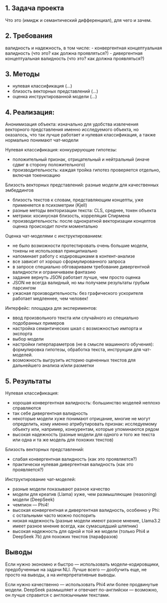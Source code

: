 ## 1. Задача проекта

Что это (имидж и семантический дифференциал), для чего и зачем.


## 2. Требования

валидность и надежность, в том числе:
    - конвергентная концептуальная валидность (что это? как должна проявляться?)
    - дивергентная концептуальная валидность (что это? как должна проявляться?)

## 3. Методы

- нулевая классификация (…)
- близость векторных представлений (…)
- оценка инструктированной модели (…)

## 4. Реализация:

Анонимизация объекта: изначально для удобства извлечения векторного представления именно исследуемого объекта, но оказалось, что так лучше работает и нулевая классификация, а также нормально понимают чат-модели

Нулевая классификация: конкурирующие гипотезы:

- положительный признак, отрицательный и нейтральный (иначе сдвиг в сторону положительного)
- производительность: каждая тройка гипотез проверяется отдельно, включая токенизацию

Близость векторных представлений: разные модели для качественных эмбеддингов

- близость текстов к словам, представляющим концепты, уже применяется в психометрии (Kjell)
- разные методы векторизации текста: CLS, среднее, токен объекта
- метрики: косинусная близость, корреляция Спирмена
- производительность: после однократной векторизации концептов оценка происходит почти моментально

Оценка чат-моделями с инструктированием:

- не было возможности протестировать очень большие модели, токены не использовал принципиально
- напоминает работу с кодировщиками в контент-анализе
- все зависит от хорошо сформулированного запроса
- в запросе специально обговариваем требование дивергентной валидности и ограничиваем фантазию
- задание вернуть JSON работает лучше, чем просто оценка
- JSON не всегда валидный, но мы получаем результаты грубым парсингом
- ужасная производительность: без графического ускорителя работает медленнее, чем человек!

Интерфейс: площадка для экспериментов:

- ввод произвольного текста или случайного из специально подобранных примеров
- настройка семантических шкал с возможностью импорта и экспорта
- выбор модели
- настройки гиперпараметров (не в смысле машинного обучения): формулировка гипотезы, обработка текста, инструкции для чат-моделей.
- возможность выгрузить историю оцененных текстов для дальнейшего анализа и/или разметки

## 5. Результаты
Нулевая классификация:

- хорошая конвергентная валидность: большинство моделей неплохо справляются
- так себе дивергентная валидность
- некоторые модели хуже понимают отрицание, многие не могут определить, кому именно атрибутировать признак: исследуемому объекту или, например, конкурентам, которые упоминаются рядом
- высокая надежность (разные модели для одного и того же текста или одна и та же модель для похожих текстов)

Близость векторных представлений:

- слабая конвергентная валидность (как это проявляется?)
- практически нулевая дивергентная валидность (как это проявляется?)

Инструктирование чат-моделей:

- разные модели показывают разное качество
- модели для креатив (Llama) хуже, чем размышляющие (reasoning) модели (DeepSeek)
- чемпион — Phi4!
- высокая конвергентная и дивергентная валидность, особенно у Phi: с остальными часто можно поспорить
- низкая надежность (разные модели имеют разное мнение, Llama3.2 имеет разное мнение всегда, как сумасшедший шляпник)
- высокая надежность для одной и той же модели (только Phi4 и DeepSeek 7b) для похожих текстов (парафразов)

## Выводы

Если нужно экономно и быстро — использовать модели-кодировщики, предобученные на задачи NLI. Лучше всего — дообучить еще, не просто на выводы, а на интерпретативные выводы.

Если нужно качественно — использовать Phi4 или более продвинутые модели. DeepSeek размышляет и отвечает по-английски — возможно, он лучше справится с англоязычными текстами. 
    